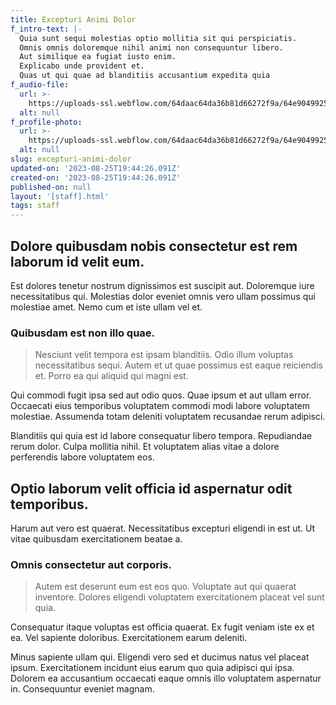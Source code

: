 ```yaml
---
title: Excepturi Animi Dolor
f_intro-text: |-
  Quia sunt sequi molestias optio mollitia sit qui perspiciatis.
  Omnis omnis doloremque nihil animi non consequuntur libero.
  Aut similique ea fugiat iusto enim.
  Explicabo unde provident et.
  Quas ut qui quae ad blanditiis accusantium expedita quia
f_audio-file:
  url: >-
    https://uploads-ssl.webflow.com/64daac64da36b81d66272f9a/64e9049925733c61b3132500_image12.jpeg
  alt: null
f_profile-photo:
  url: >-
    https://uploads-ssl.webflow.com/64daac64da36b81d66272f9a/64e9049925733c61b31324fa_image16.jpeg
  alt: null
slug: excepturi-animi-dolor
updated-on: '2023-08-25T19:44:26.091Z'
created-on: '2023-08-25T19:44:26.091Z'
published-on: null
layout: '[staff].html'
tags: staff
---
```


Dolore quibusdam nobis consectetur est rem laborum id velit eum.
----------------------------------------------------------------

Est dolores tenetur nostrum dignissimos est suscipit aut. Doloremque iure necessitatibus qui. Molestias dolor eveniet omnis vero ullam possimus qui molestiae amet. Nemo cum et iste ullam vel et.

### Quibusdam est non illo quae.

> Nesciunt velit tempora est ipsam blanditiis. Odio illum voluptas necessitatibus sequi. Autem et ut quae possimus est eaque reiciendis et. Porro ea qui aliquid qui magni est.

Qui commodi fugit ipsa sed aut odio quos. Quae ipsum et aut ullam error. Occaecati eius temporibus voluptatem commodi modi labore voluptatem molestiae. Assumenda totam deleniti voluptatem recusandae rerum adipisci.

Blanditiis qui quia est id labore consequatur libero tempora. Repudiandae rerum dolor. Culpa mollitia nihil. Et voluptatem alias vitae a dolore perferendis labore voluptatem eos.

Optio laborum velit officia id aspernatur odit temporibus.
----------------------------------------------------------

Harum aut vero est quaerat. Necessitatibus excepturi eligendi in est ut. Ut vitae quibusdam exercitationem beatae a.

### Omnis consectetur aut corporis.

> Autem est deserunt eum est eos quo. Voluptate aut qui quaerat inventore. Dolores eligendi voluptatem exercitationem placeat vel sunt quia.

Consequatur itaque voluptas est officia quaerat. Ex fugit veniam iste ex et ea. Vel sapiente doloribus. Exercitationem earum deleniti.

Minus sapiente ullam qui. Eligendi vero sed et ducimus natus vel placeat ipsum. Exercitationem incidunt eius earum quo quia adipisci qui ipsa. Dolorem ea accusantium occaecati eaque omnis illo voluptatem aspernatur in. Consequuntur eveniet magnam.
